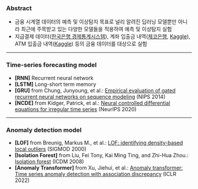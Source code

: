 ### Abstract

* 금융 시계열 데이터의 예측 및 이상탐지 목표로 널리 알려진 딥러닝 모델뿐만 아니라 최근에 주목받고 있는 다양한 모델들을 적용하여 예측 및 이상탐지 실험
* 지급결제 데이터([한국은행 경제통계시스템](https://ecos.bok.or.kr)), 계좌 입출금 내역([체코은행](https://data.world/lpetrocelli/czech-financial-dataset-real-anonymized-transactions), [Kaggle](https://www.kaggle.com/datasets/apoorvwatsky/bank-transaction-data?datasetId=215646)), ATM 입출금 내역([Kaggle](https://www.kaggle.com/datasets/nitsbat/data-of-atm-transaction-of-xyz-bank)) 등의 금융 데이터를 대상으로 실험

--------------------------------------------------------------------------------

### Time-series forecasting model

* **[RNN]** Recurrent neural network
* **[LSTM]** Long-short term memory
* **[GRU]** from Chung, Junyoung, et al.: [Empirical evaluation of gated recurrent neural networks on sequence modeling](
https://doi.org/10.48550/arXiv.1412.3555) (NIPS 2014)
* **[NCDE]** from Kidger, Patrick, et al.: [Neural controlled differential equations for irregular time series](
https://doi.org/10.48550/arXiv.2005.08926
) (NeurIPS 2020)

--------------------------------------------------------------------------------

### Anomaly detection model
* **[LOF]** from Breunig, Markus M., et al.: [LOF: identifying density-based local outliers](https://doi.org/10.1145/335191.335388) (SIGMOD 2000)
* **[Isolation Forest]** from Liu, Fei Tony, Kai Ming Ting, and Zhi-Hua Zhou.: [Isolation forest](10.1109/ICDM.2008.17) (ICDM 2008) 
* **[Anomaly Transformer]** from Xu, Jiehui, et al.: [Anomaly transformer: Time series anomaly detection with association discrepancy](
https://doi.org/10.48550/arXiv.2110.02642) (ICLR 2022)

